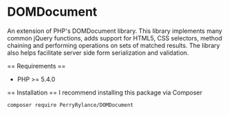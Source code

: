 # DOMDocument
An extension of PHP's DOMDocument library. This library implements many common jQuery functions, adds support for HTML5, CSS selectors, method chaining and performing operations on sets of matched results. The library also helps facilitate server side form serialization and validation.

== Requirements ==
- PHP >= 5.4.0

== Installation ==
I recommend installing this package via Composer

`composer require PerryRylance/DOMDocument`